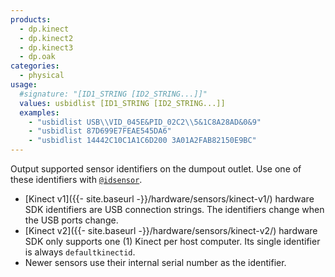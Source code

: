 ```yaml
---
products:
  - dp.kinect
  - dp.kinect2
  - dp.kinect3
  - dp.oak
categories:
  - physical
usage:
  #signature: "[ID1_STRING [ID2_STRING...]]"
  values: usbidlist [ID1_STRING [ID2_STRING...]]
  examples:
    - "usbidlist USB\\VID_045E&PID_02C2\\5&1C8A28AD&0&9"
    - "usbidlist 87D699E7FEAE545DA6"
    - "usbidlist 14442C10C1A1C6D200 3A01A2FAB82150E9BC"
---
```


Output supported sensor identifiers on the dumpout outlet. Use one of these
identifiers with [`@idsensor`](../attributes/idsensor.md).

* [Kinect v1]({{- site.baseurl -}}/hardware/sensors/kinect-v1/) hardware SDK identifiers
  are USB connection strings. The identifiers change when the USB ports change.
* [Kinect v2]({{- site.baseurl -}}/hardware/sensors/kinect-v2/) hardware SDK only
  supports one (1) Kinect per host computer. Its single identifier is always `defaultkinectid`.
* Newer sensors use their internal serial number as the identifier.
